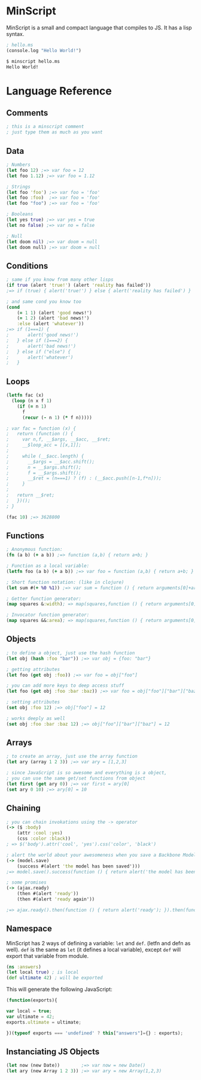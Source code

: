 MinScript
=========

MinScript is a small and compact language that compiles to JS. It has a lisp
syntax.

```clojure
; hello.ms
(console.log "Hello World!")
```

```bash
$ minscript hello.ms
Hello World!
```

# Language Reference
## Comments
```clojure
; this is a minscript comment
; just type them as much as you want
```

## Data
```clojure
; Numbers
(let foo 12) ;=> var foo = 12
(let foo 1.12) ;=> var foo = 1.12

; Strings
(let foo 'foo') ;=> var foo = 'foo'
(let foo :foo)  ;=> var foo = 'foo'
(let foo "foo") ;=> var foo = 'foo'

; Booleans
(let yes true) ;=> var yes = true
(let no false) ;=> var no = false

; Null
(let doom nil) ;=> var doom = null
(let doom null) ;=> var doom = null
```

## Conditions
```clojure
; same if you know from many other lisps
(if true (alert 'true!') (alert 'reality has failed'))
;=> if (true) { alert('true!') } else { alert('reality has failed') }

; and same cond you know too
(cond
    (= 1 1) (alert 'good news!')
    (= 1 2) (alert 'bad news!')
    :else (alert 'whatever'))
;=> if (1===1) {
;       alert('good news!')
;   } else if (1===2) {
;       alert('bad news!')
;   } else if ("else") {
;       alert('whatever')
;   }
```

## Loops
```clojure
(letfn fac (x)
  (loop (n x f 1)
    (if (= n 1)
      f
      (recur (- n 1) (* f n)))))

; var fac = function (x) {
;   return (function () {
;     var n,f, __$args, __$acc, __$ret;
;     __$loop_acc = [[x,1]];
;
;     while (__$acc.length) {
;       __$args = __$acc.shift();
;       n = __$args.shift();
;       f = __$args.shift();
;       __$ret = (n===1) ? (f) : (__$acc.push([n-1,f*n]));
;     }
;
;   return __$ret;
;   })();
; }

(fac 10) ;=> 3628800
```

## Functions
```clojure
; Anonymous function:
(fn (a b) (+ a b)) ;=> function (a,b) { return a+b; }

; Function as a local variable:
(letfn foo (a b) (+ a b)) ;=> var foo = function (a,b) { return a+b; }

; Short function notation: (like in clojure)
(let sum #(+ %0 %1)) ;=> var sum = function () { return arguments[0]+arguments[1]; }

; Getter function generator:
(map squares &:width); => map(squares,function () { return arguments[0].width; })

; Invocator function generator:
(map squares &&:area); => map(squares,function () { return arguments[0].area(); })
```

## Objects
```clojure
; to define a object, just use the hash function
(let obj (hash :foo "bar")) ;=> var obj = {foo: "bar"}

; getting attributes
(let foo (get obj :foo)) ;=> var foo = obj["foo"]

; you can add more keys to deep access stuff
(let foo (get obj :foo :bar :baz)) ;=> var foo = obj["foo"]["bar"]["baz"]

; setting attributes
(set obj :foo 12) ;=> obj["foo"] = 12

; works deeply as well
(set obj :foo :bar :baz 12) ;=> obj["foo"]["bar"]["baz"] = 12
```

## Arrays
```clojure
; to create an array, just use the array function
(let ary (array 1 2 3)) ;=> var ary = [1,2,3]

; since JavaScript is so awesome and everything is a object,
; you can use the same get/set functions from object
(let first (get ary 0)) ;=> var first = ary[0]
(set ary 0 10) ;=> ary[0] = 10
```

## Chaining
```clojure
; you can chain invokations using the -> operator
(-> ($ :body)
    (attr :cool :yes)
    (css :color :black))
; => $('body').attr('cool', 'yes').css('color', 'black')

; alert the world about your awesomeness when you save a Backbone Model
(-> (model.save)
    (success #(alert 'the model has been saved')))
;=> model.save().success(function () { return alert('the model has been saved'); })

; some promises
(-> (ajax.ready)
    (then #(alert 'ready'))
    (then #(alert 'ready again'))

;=> ajax.ready().then(function () { return alert('ready'); }).then(function () { return alert('ready again'); })
```

## Namespace
MinScript has 2 ways of defining a variable: `let` and `def`. (letfn and defn as well). `def` is the same as `let`
(it defines a local variable), except `def` will export that variable from module.
```clojure
(ns :answers)
(let local true) ; is local
(def ultimate 42) ; will be exported
```
This will generate the following JavaScript:
```javascript
(function(exports){

var local = true;
var ultimate = 42;
exports.ultimate = ultimate;

})(typeof exports === 'undefined' ? this["answers"]={} : exports);
```

## Instanciating JS Objects
```clojure
(let now (new Date))        ;=> var now = new Date()
(let ary (new Array 1 2 3)) ;=> var ary = new Array(1,2,3)
```
